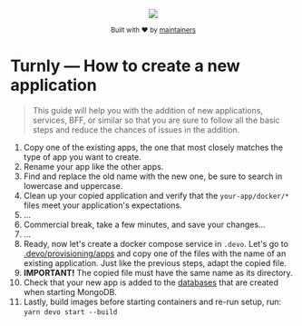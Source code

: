 <div align="center">
  <p align="center">
      <a href="https://turnly.app" target="_blank" rel="noopener">
          <img src="https://user-images.githubusercontent.com/40646537/179328734-625eba82-51f0-48c3-bb7c-7a1ad5487d79.png" />
      </a>
  </p>

  <p>
    <sub>
      Built with ❤︎ by
      <a href="/OWNERS.md">
        maintainers
      </a>
    </sub>
  </p>
</div>

# Turnly — How to create a new application

> This guide will help you with the addition of new applications, services, BFF, or
> similar so that you are sure to follow all the basic steps
> and reduce the chances of issues in the addition.

1. Copy one of the existing apps, the one that most closely matches the type of app you want to create.
2. Rename your app like the other apps.
3. Find and replace the old name with the new one, be sure to search in lowercase and uppercase.
4. Clean up your copied application and verify that the `your-app/docker/*` files meet your application's expectations.
5. ...
6. Commercial break, take a few minutes, and save your changes...
7. ...
8. Ready, now let's create a docker compose service in `.devo`. Let's go to [.devo/provisioning/apps](/.devo/provisioning/apps/)
and copy one of the files with the name of an existing application. Just like the previous steps, adapt the copied file.
7. **IMPORTANT!** The copied file must have the same name as its directory.
8. Check that your new app is added to the [databases](/.devo/provisioning/infrastructure/datasources/mongo/init-mongo.sh) that are created when starting MongoDB.
9. Lastly, build images before starting containers and re-run setup, run: `yarn devo start --build`
